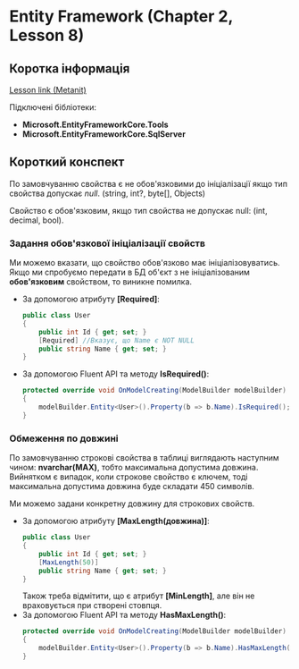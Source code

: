 # Entity Framework (Chapter 2, Lesson 8)

## Коротка інформація
[Lesson link (Metanit)](https://metanit.com/sharp/entityframeworkcore/2.8.php)

Підключені бібліотеки:

* **Microsoft.EntityFrameworkCore.Tools**
* **Microsoft.EntityFrameworkCore.SqlServer**

## Короткий конспект

По замовчуванню свойства є не обов'язковими до ініціалізації якщо тип свойства допускає *null*. (string, int?, byte[], Objects)

Свойство є обов'язковим, якщо тип свойства не допускає null: (int, decimal, bool).

### Задання обов'язкової ініціалізації свойств

Ми можемо вказати, що свойство обов'язково має ініціалізовуватись. Якщо ми спробуємо передати в БД об'єкт з не ініціалізованим **обов'язковим**
свойством, то виникне помилка.

* За допомогою атрибуту **[Required]**:
    ```csharp
    public class User
    {
        public int Id { get; set; }
        [Required] //Вказує, що Name є NOT NULL
        public string Name { get; set; }
    }
    ```
* За допомогою Fluent API та методу **IsRequired()**:
    ```csharp
    protected override void OnModelCreating(ModelBuilder modelBuilder)
    {
        modelBuilder.Entity<User>().Property(b => b.Name).IsRequired();
    }
    ```
### Обмеження по довжині

По замовчуванню строкові свойства в таблиці виглядають наступним чином: **nvarchar(MAX)**, тобто максимальна допустима довжина.
Вийнятком є випадок, коли строкове свойство є ключем, тоді максимальна допустима довжина буде складати 450 символів.

Ми можемо задани конкретну довжину для строкових свойств.

* За допомогою атрибуту **[MaxLength(довжина)]**:
    ```csharp
    public class User
    {
        public int Id { get; set; }
        [MaxLength(50)]
        public string Name { get; set; }
    }
    ```
    Також треба відмітити, що є атрибут **[MinLength]**, але він не враховується при створені стовпця.
* За допомогою Fluent API та методу **HasMaxLength()**:
    ```csharp
    protected override void OnModelCreating(ModelBuilder modelBuilder)
    {
        modelBuilder.Entity<User>().Property(b => b.Name).HasMaxLength(50);
    }
    ```
